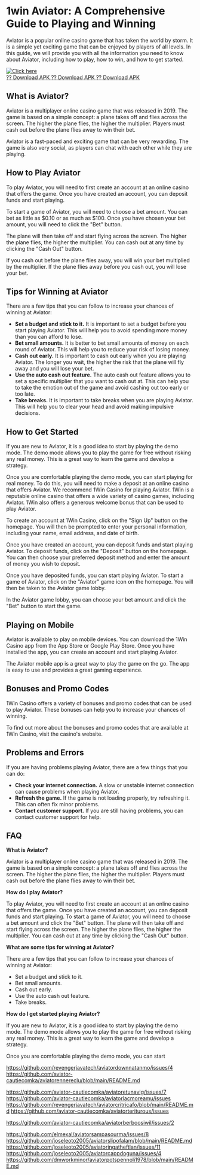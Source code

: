 # 1win Aviator: A Comprehensive Guide to Playing and Winning

Aviator is a popular online casino game that has taken the world by
storm. It is a simple yet exciting game that can be enjoyed by players
of all levels. In this guide, we will provide you with all the
information you need to know about Aviator, including how to play, how
to win, and how to get started.

[![Click
here](https://readscoops.com/wp-content/uploads/2023/03/Readscoop-aviator-1-1.jpg)](https://traff.sbs/deff)\
[?? Download APK ?? Download APK ?? Download
APK](https://traff.sbs/deff)

## What is Aviator?

Aviator is a multiplayer online casino game that was released in 2019.
The game is based on a simple concept: a plane takes off and flies
across the screen. The higher the plane flies, the higher the
multiplier. Players must cash out before the plane flies away to win
their bet.

Aviator is a fast-paced and exciting game that can be very rewarding.
The game is also very social, as players can chat with each other while
they are playing.

## How to Play Aviator

To play Aviator, you will need to first create an account at an online
casino that offers the game. Once you have created an account, you can
deposit funds and start playing.

To start a game of Aviator, you will need to choose a bet amount. You
can bet as little as \$0.10 or as much as \$100. Once you have chosen
your bet amount, you will need to click the "Bet" button.

The plane will then take off and start flying across the screen. The
higher the plane flies, the higher the multiplier. You can cash out at
any time by clicking the "Cash Out" button.

If you cash out before the plane flies away, you will win your bet
multiplied by the multiplier. If the plane flies away before you cash
out, you will lose your bet.

## Tips for Winning at Aviator

There are a few tips that you can follow to increase your chances of
winning at Aviator:

-   **Set a budget and stick to it.** It is important to set a budget
    before you start playing Aviator. This will help you to avoid
    spending more money than you can afford to lose.
-   **Bet small amounts.** It is better to bet small amounts of money on
    each round of Aviator. This will help you to reduce your risk of
    losing money.
-   **Cash out early.** It is important to cash out early when you are
    playing Aviator. The longer you wait, the higher the risk that the
    plane will fly away and you will lose your bet.
-   **Use the auto cash out feature.** The auto cash out feature allows
    you to set a specific multiplier that you want to cash out at. This
    can help you to take the emotion out of the game and avoid cashing
    out too early or too late.
-   **Take breaks.** It is important to take breaks when you are playing
    Aviator. This will help you to clear your head and avoid making
    impulsive decisions.

## How to Get Started

If you are new to Aviator, it is a good idea to start by playing the
demo mode. The demo mode allows you to play the game for free without
risking any real money. This is a great way to learn the game and
develop a strategy.

Once you are comfortable playing the demo mode, you can start playing
for real money. To do this, you will need to make a deposit at an online
casino that offers Aviator. We recommend 1Win Casino for playing
Aviator. 1Win is a reputable online casino that offers a wide variety of
casino games, including Aviator. 1Win also offers a generous welcome
bonus that can be used to play Aviator.

To create an account at 1Win Casino, click on the "Sign Up" button
on the homepage. You will then be prompted to enter your personal
information, including your name, email address, and date of birth.

Once you have created an account, you can deposit funds and start
playing Aviator. To deposit funds, click on the "Deposit" button
on the homepage. You can then choose your preferred deposit method and
enter the amount of money you wish to deposit.

Once you have deposited funds, you can start playing Aviator. To start a
game of Aviator, click on the "Aviator" game icon on the homepage.
You will then be taken to the Aviator game lobby.

In the Aviator game lobby, you can choose your bet amount and click the
"Bet" button to start the game.

## Playing on Mobile

Aviator is available to play on mobile devices. You can download the
1Win Casino app from the App Store or Google Play Store. Once you have
installed the app, you can create an account and start playing Aviator.

The Aviator mobile app is a great way to play the game on the go. The
app is easy to use and provides a great gaming experience.

## Bonuses and Promo Codes

1Win Casino offers a variety of bonuses and promo codes that can be used
to play Aviator. These bonuses can help you to increase your chances of
winning.

To find out more about the bonuses and promo codes that are available at
1Win Casino, visit the casino\'s website.

## Problems and Errors

If you are having problems playing Aviator, there are a few things that
you can do:

-   **Check your internet connection.** A slow or unstable internet
    connection can cause problems when playing Aviator.
-   **Refresh the game.** If the game is not loading properly, try
    refreshing it. This can often fix minor problems.
-   **Contact customer support.** If you are still having problems, you
    can contact customer support for help.

## FAQ

**What is Aviator?**

Aviator is a multiplayer online casino game that was released in 2019.
The game is based on a simple concept: a plane takes off and flies
across the screen. The higher the plane flies, the higher the
multiplier. Players must cash out before the plane flies away to win
their bet.

**How do I play Aviator?**

To play Aviator, you will need to first create an account at an online
casino that offers the game. Once you have created an account, you can
deposit funds and start playing. To start a game of Aviator, you will
need to choose a bet amount and click the "Bet" button. The plane
will then take off and start flying across the screen. The higher the
plane flies, the higher the multiplier. You can cash out at any time by
clicking the "Cash Out" button.

**What are some tips for winning at Aviator?**

There are a few tips that you can follow to increase your chances of
winning at Aviator:

-   Set a budget and stick to it.
-   Bet small amounts.
-   Cash out early.
-   Use the auto cash out feature.
-   Take breaks.

**How do I get started playing Aviator?**

If you are new to Aviator, it is a good idea to start by playing the
demo mode. The demo mode allows you to play the game for free without
risking any real money. This is a great way to learn the game and
develop a strategy.

Once you are comfortable playing the demo mode, you can start

https://github.com/revengerjavatech/aviatordownnatanmo/issues/4
https://github.com/aviator-cautiecomka/aviatorennereclu/blob/main/README.md

https://github.com/aviator-cautiecomka/aviatoretunavig/issues/7
https://github.com/aviator-cautiecomka/aviatorlacmoreamu/issues
https://github.com/revengerjavatech/aviatorcritricafo/blob/main/README.md
https://github.com/aviator-cautiecomka/aviatorteriturous/issues

https://github.com/aviator-cautiecomka/aviatorberboosiwil/issues/2

https://github.com/elmexal/aviatorsampasourma/issues/8
https://github.com/joseleoto2005/aviatorslipofalam/blob/main/README.md
https://github.com/joseleoto2005/aviatoringatheftlan/issues/11
https://github.com/joseleoto2005/aviatorcappdoguna/issues/4
https://github.com/dmworkminor/aviatorpotspennoli1978/blob/main/README.md

